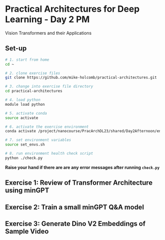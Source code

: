 # Practical Architectures for Deep Learning - Day 2 PM
Vision Transformers and their Applications

## Set-up
```bash
# 1. start from home
cd ~

# 2. clone exercise files
git clone https://github.com/mike-holcomb/practical-architectures.git

# 3. change into exercise file directory
cd practical-architectures

# 4. load python
module load python

# 5. activate conda
source activate

# 6. activate the exercise environment
conda activate /project/nanocourse/PracArchDL23/shared/Day2Afternoon/env

# 7. set environment variables
source set_envs.sh

# 8. run environment health check script
python ./check.py
```

**Raise your hand if there are are any error messages after running `check.py`**


## Exercise 1: Review of Transformer Architecture using minGPT

## Exercise 2: Train a small minGPT Q&A model

## Exercise 3: Generate Dino V2 Embeddings of Sample Video
